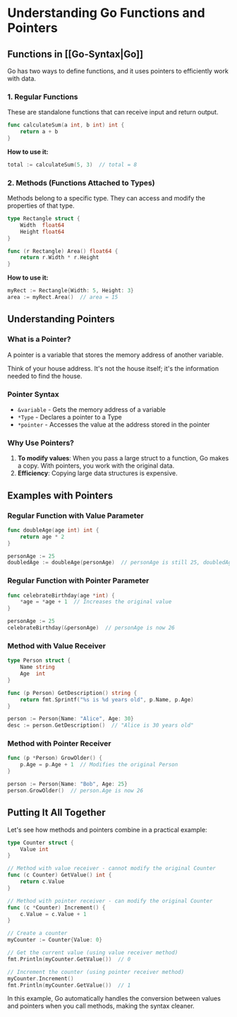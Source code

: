 
# Understanding Go Functions and Pointers

## Functions in [[Go-Syntax|Go]]

Go has two ways to define functions, and it uses pointers to efficiently work with data.

### 1. Regular Functions

These are standalone functions that can receive input and return output.

```go
func calculateSum(a int, b int) int {
    return a + b
}
```

**How to use it:**

```go
total := calculateSum(5, 3)  // total = 8
```

### 2. Methods (Functions Attached to Types)

Methods belong to a specific type. They can access and modify the properties of that type.

```go
type Rectangle struct {
    Width  float64
    Height float64
}

func (r Rectangle) Area() float64 {
    return r.Width * r.Height
}
```

**How to use it:**

```go
myRect := Rectangle{Width: 5, Height: 3}
area := myRect.Area()  // area = 15
```

## Understanding Pointers

### What is a Pointer?

A pointer is a variable that stores the memory address of another variable.

Think of your house address. It's not the house itself; it's the information needed to find the house.

### Pointer Syntax

- `&variable` - Gets the memory address of a variable
- `*Type` - Declares a pointer to a Type
- `*pointer` - Accesses the value at the address stored in the pointer

### Why Use Pointers?

1. **To modify values**: When you pass a large struct to a function, Go makes a copy. With pointers, you work with the original data.
2. **Efficiency**: Copying large data structures is expensive.

## Examples with Pointers

### Regular Function with Value Parameter

```go
func doubleAge(age int) int {
    return age * 2
}

personAge := 25
doubledAge := doubleAge(personAge)  // personAge is still 25, doubledAge is 50
```

### Regular Function with Pointer Parameter

```go
func celebrateBirthday(age *int) {
    *age = *age + 1  // Increases the original value
}

personAge := 25
celebrateBirthday(&personAge)  // personAge is now 26
```

### Method with Value Receiver

```go
type Person struct {
    Name string
    Age  int
}

func (p Person) GetDescription() string {
    return fmt.Sprintf("%s is %d years old", p.Name, p.Age)
}

person := Person{Name: "Alice", Age: 30}
desc := person.GetDescription()  // "Alice is 30 years old"
```

### Method with Pointer Receiver

```go
func (p *Person) GrowOlder() {
    p.Age = p.Age + 1  // Modifies the original Person
}

person := Person{Name: "Bob", Age: 25}
person.GrowOlder()  // person.Age is now 26
```

## Putting It All Together

Let's see how methods and pointers combine in a practical example:

```go
type Counter struct {
    Value int
}

// Method with value receiver - cannot modify the original Counter
func (c Counter) GetValue() int {
    return c.Value
}

// Method with pointer receiver - can modify the original Counter
func (c *Counter) Increment() {
    c.Value = c.Value + 1
}

// Create a counter
myCounter := Counter{Value: 0}

// Get the current value (using value receiver method)
fmt.Println(myCounter.GetValue())  // 0

// Increment the counter (using pointer receiver method)
myCounter.Increment()
fmt.Println(myCounter.GetValue())  // 1
```

In this example, Go automatically handles the conversion between values and pointers when you call methods, making the syntax cleaner.